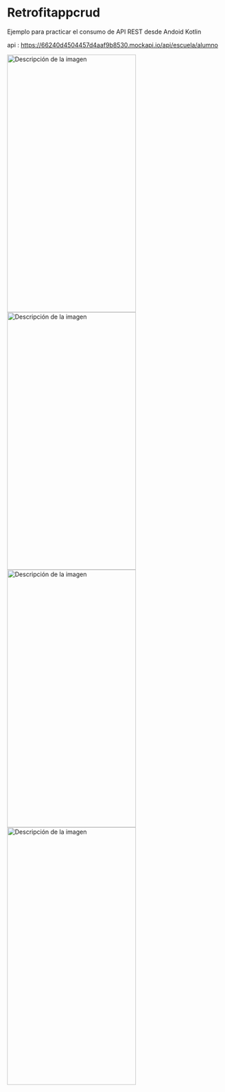 # Retrofitappcrud
Ejemplo para practicar el consumo de API REST desde Andoid Kotlin

api : https://66240d4504457d4aaf9b8530.mockapi.io/api/escuela/alumno

<img src="https://github.com/AlexanderSiguenza/RetrofitCrudApp.git/blob/main/img/get.png" alt="Descripción de la imagen" width="300" height="600">
<img src="https://github.com/AlexanderSiguenza/RetrofitCrudApp.git/blob/main/img/post.png" alt="Descripción de la imagen" width="300" height="600">
<img src="https://github.com/AlexanderSiguenza/RetrofitCrudApp.git/blob/main/img/put.png" alt="Descripción de la imagen" width="300" height="600">
<img src="https://github.com/AlexanderSiguenza/RetrofitCrudApp.git/blob/main/img/delete.png" alt="Descripción de la imagen" width="300" height="600">

